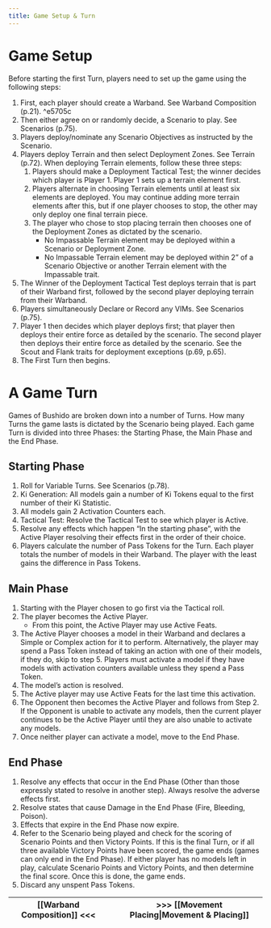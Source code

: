 ```yaml
---
title: Game Setup & Turn
---
```

# Game Setup
Before starting the first Turn, players need to set up the game using the following
steps:
1. First, each player should create a Warband. See Warband Composition (p.21). ^e5705c
2. Then either agree on or randomly decide, a Scenario to play. See Scenarios (p.75).
3. Players deploy/nominate any Scenario Objectives as instructed by the Scenario.
4. Players deploy Terrain and then select Deployment Zones. See Terrain (p.72). When deploying Terrain elements, follow these three steps:
	1. Players should make a Deployment Tactical Test; the winner decides which player is Player 1. Player 1 sets up a terrain element first.
	2. Players alternate in choosing Terrain elements until at least six elements are deployed. You may continue adding more terrain elements after this, but if one player chooses to stop, the other may only deploy one final terrain piece.
	3. The player who chose to stop placing terrain then chooses one of the Deployment Zones as dictated by the scenario.
		- No Impassable Terrain element may be deployed within a Scenario or Deployment Zone.
		- No Impassable Terrain element may be deployed within 2” of a Scenario Objective or another Terrain element with the Impassable trait.
5. The Winner of the Deployment Tactical Test deploys terrain that is part of their Warband first, followed by the second player deploying terrain from their Warband.
6. Players simultaneously Declare or Record any VIMs. See Scenarios (p.75).
7. Player 1 then decides which player deploys first; that player then deploys their entire force as detailed by the scenario. The second player then deploys their entire force as detailed by the scenario. See the Scout and Flank traits for deployment exceptions (p.69, p.65).
8. The First Turn then begins.

# A Game Turn
Games of Bushido are broken down into a number of Turns.
How many Turns the game lasts is dictated by the Scenario being played.
Each game Turn is divided into three Phases: the Starting Phase, the Main Phase and the End Phase.

## Starting Phase
1. Roll for Variable Turns. See Scenarios (p.78).
2. Ki Generation: All models gain a number of Ki Tokens equal to the first number of their Ki Statistic.
3. All models gain 2 Activation Counters each.
4. Tactical Test: Resolve the Tactical Test to see which player is Active.
5. Resolve any effects which happen “In the starting phase”, with the Active Player resolving their effects first in the order of their choice.
6. Players calculate the number of Pass Tokens for the Turn. Each player totals the number of models in their Warband. The player with the least gains the difference in Pass Tokens.
## Main Phase
1. Starting with the Player chosen to go first via the Tactical roll.
2. The player becomes the Active Player.
	- From this point, the Active Player may use Active Feats.
3. The Active Player chooses a model in their Warband and declares a Simple or Complex action for it to perform.
   Alternatively, the player may spend a Pass Token instead of taking an action with one of their models, if they do, skip to step 5. Players must activate a model if they have models with activation counters available unless they spend a Pass Token.
4. The model’s action is resolved.
5. The Active player may use Active Feats for the last time this activation.
6. The Opponent then becomes the Active Player and follows from Step 2.
   If the Opponent is unable to activate any models, then the current player continues to be the Active Player until they are also unable to activate any models.
7. Once neither player can activate a model, move to the End Phase.

## End Phase
1. Resolve any effects that occur in the End Phase (Other than those expressly stated to resolve in another step). Always resolve the adverse effects first.
2. Resolve states that cause Damage in the End Phase (Fire, Bleeding, Poison).
3. Effects that expire in the End Phase now expire.
4. Refer to the Scenario being played and check for the scoring of Scenario Points and then Victory Points.
   If this is the final Turn, or if all three available Victory Points have been scored, the game ends (games can only end in the End Phase).
   If either player has no models left in play, calculate Scenario Points and Victory Points, and then determine the final score. Once this is done, the game ends.
5.	Discard any unspent Pass Tokens.

| [[Warband Composition]] <<< |     | >>> [[Movement Placing\|Movement & Placing]] |
| --------------------------- | --- | -------------------------------------------- |
